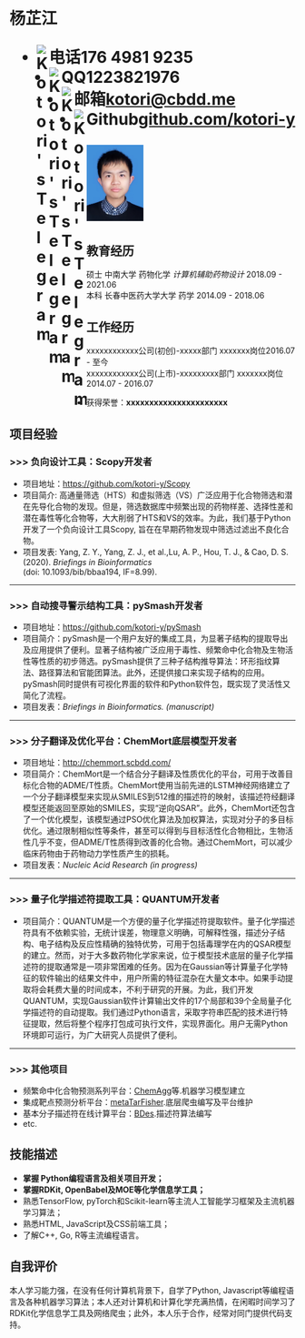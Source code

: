 <h1>
  <span>杨芷江</span>
  <ul>
    <li><span font-weight="bold"><img align="left" alt="Kotori's Telegram" width="22px" src="https://cdn.jsdelivr.net/npm/simple-icons@3.11.0/icons/apple.svg" />电话</span>176 4981 9235</li>
    <li><span><img align="left" alt="Kotori's Telegram" width="22px" src="https://cdn.jsdelivr.net/npm/simple-icons@3.11.0/icons/tencentqq.svg" />QQ</span>1223821976</li>
    <li><span><img align="left" alt="Kotori's Telegram" width="22px" src="https://cdn.jsdelivr.net/npm/simple-icons@3.11.0/icons/gmail.svg" />邮箱</span><a href="mailto:kotori@cbdd.me">kotori@cbdd.me</a></li>
    <li><span><img align="left" alt="Kotori's Telegram" width="22px" src="https://cdn.jsdelivr.net/npm/simple-icons@3.11.0/icons/github.svg" />Github</span><a href="https://github.com/kotori-y">github.com/kotori-y</a></li>
  </ul>
  <img src="https://github.com/kotori-y/vuepress-theme-resume/blob/master/imgs/biograph.jpg?raw=true" width=100>
</h1>

## 教育经历

硕士 中南大学 药物化学 *计算机辅助药物设计* <span class="right">2018.09 - 2021.06</span><br>
本科 长春中医药大学大学 药学 <span class="right">2014.09 - 2018.06</span>

## 工作经历

xxxxxxxxxxxx公司(初创)-xxxxx部门 xxxxxxx岗位<span class="right">2016.07 - 至今</span><br>
xxxxxxxxxxxx公司(上市)-xxxxxxxxx部门 xxxxxxx岗位<span class="right">2014.07 - 2016.07</span>

- 获得荣誉：**xxxxxxxxxxxxxxxxxxxxxx**

## 项目经验

### >>> 负向设计工具：**Scopy**<span class="right">开发者</span>

- 项目地址：https://github.com/kotori-y/Scopy
- 项目简介: 高通量筛选（HTS）和虚拟筛选（VS）广泛应用于化合物筛选和潜在先导化合物的发现。但是，筛选数据库中频繁出现的药物样差、选择性差和潜在毒性等化合物等，大大削弱了HTS和VS的效率。为此，我们基于Python开发了一个负向设计工具Scopy, 旨在在早期药物发现中筛选过滤出不良化合物。
- 项目发表: Yang, Z. Y., Yang, Z. J., et al.,Lu, A. P., Hou, T. J., & Cao, D. S. (2020). *Briefings in Bioinformatics* <br />(doi: 10.1093/bib/bbaa194, IF=8.99).

---

### >>> 自动搜寻警示结构工具：**pySmash**<span class="right">开发者</span>

- 项目地址：https://github.com/kotori-y/pySmash
- 项目简介：pySmash是一个用户友好的集成工具，为显著子结构的提取导出及应用提供了便利。显著子结构被广泛应用于毒性、频繁命中化合物及生物活性等性质的初步筛选。pySmash提供了三种子结构推导算法：环形指纹算法、路径算法和官能团算法。此外，还提供接口来实现子结构的应用。pySmash同时提供有可视化界面的软件和Python软件包，既实现了灵活性又简化了流程。 
- 项目发表：*Briefings in Bioinformatics. (manuscript)*

---

### >>> 分子翻译及优化平台：ChemMort<span class="right">底层模型开发者</span>

- 项目地址：http://chemmort.scbdd.com/
- 项目简介：ChemMort是一个结合分子翻译及性质优化的平台，可用于改善目标化合物的ADME/T性质。ChemMort使用当前先进的LSTM神经网络建立了一个分子翻译模型来实现从SMILES到512维的描述符的映射，该描述符经翻译模型还能返回至原始的SMILES，实现“逆向QSAR”。此外，ChemMort还包含了一个优化模型，该模型通过PSO优化算法及加权算法，实现对分子的多目标优化。通过限制相似性等条件，甚至可以得到与目标活性化合物相比，生物活性几乎不变，但ADME/T性质得到改善的化合物。通过ChemMort，可以减少临床药物由于药物动力学性质产生的损耗。
- 项目发表：*Nucleic Acid Research (in progress)*

---

### >>> 量子化学描述符提取工具：QUANTUM<span class="right">开发者</span>

- 项目简介：QUANTUM是一个方便的量子化学描述符提取软件。量子化学描述符具有不依赖实验，无统计误差，物理意义明确，可解释性强，描述分子结构、电子结构及反应性精确的独特优势，可用于包括毒理学在内的QSAR模型的建立。然而，对于大多数药物化学家来说，位于模型技术底层的量子化学描述符的提取通常是一项非常困难的任务。因为在Gaussian等计算量子化学特征的软件输出的结果文件中，用户所需的特征混杂在大量文本中。如果手动提取将会耗费大量的时间成本，不利于研究的开展。为此，我们开发QUANTUM，实现Gaussian软件计算输出文件的17个局部和39个全局量子化学描述符的自动提取。我们通过Python语言，采取字符串匹配的技术进行特征提取，然后将整个程序打包成可执行文件，实现界面化。用户无需Python环境即可运行，为广大研究人员提供了便利。

---

### >>> 其他项目

- 频繁命中化合物预测系列平台：[ChemAgg](http://admet.scbdd.com/ChemAGG/index/)等.<span class="right">机器学习模型建立</span>
- 集成靶点预测分析平台：[metaTarFisher](https://metatarget.scbdd.com/).<span class="right">底层爬虫编写及平台维护</span>
- 基本分子描述符在线计算平台：[BDes](https://bdes.scbdd.com/).<span class="right">描述符算法编写</span>
- etc.

## 技能描述

- **掌握 Python编程语言及相关项目开发；**
- **掌握RDKit, OpenBabel及MOE等化学信息学工具；**
- 熟悉TensorFlow, pyTorch和Scikit-learn等主流人工智能学习框架及主流机器学习算法；
- 熟悉HTML, JavaScript及CSS前端工具；
- 了解C++, Go, R等主流编程语言。

## 自我评价

本人学习能力强，在没有任何计算机背景下，自学了Python, Javascript等编程语言及各种机器学习算法；本人还对计算机和计算化学充满热情，在闲暇时间学习了RDKit化学信息学工具及网络爬虫；此外，本人乐于合作，经常对同门提供代码支持。